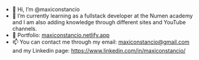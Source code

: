 - 👋 Hi, I’m @maxiconstancio
- 🌱 I’m currently learning as a fullstack developer at the Numen academy and I am also adding knowledge through different sites and YouTube channels. 
- :man: Portfolio: [maxiconstancio.netlify.app](https://maxiconstancio.netlify.app)
- 📫 You can contact me through my email: maxiconstancio@gmail.com and my Linkedin page: https://www.linkedin.com/in/maxiconstancio/ 
